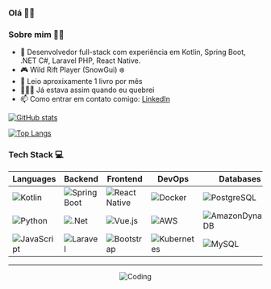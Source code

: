 ### Olá 🤙🏼

<!-- ![Kotlin](https://img.shields.io/badge/kotlin-%237F52FF.svg?style=for-the-badge&logo=kotlin&logoColor=white)
![Spring Boot](https://img.shields.io/badge/Spring_Boot-%236DB33F.svg?style=for-the-badge&logo=spring&logoColor=white)
![.NET](https://img.shields.io/badge/.NET-512BD4?style=for-the-badge&logo=dotnet&logoColor=white)
![Docker](https://img.shields.io/badge/docker-%230db7ed.svg?style=for-the-badge&logo=docker&logoColor=white)
![PHP](https://img.shields.io/badge/PHP-%23777BB4.svg?style=for-the-badge&logo=php&logoColor=white)
![Laravel](https://img.shields.io/badge/Laravel-%23FF2D20.svg?style=for-the-badge&logo=laravel&logoColor=white)
![React Native](https://img.shields.io/badge/React_Native-20232A?style=for-the-badge&logo=react&logoColor=61DAFB)
![Vue.js](https://img.shields.io/badge/Vue.js-35495E?style=for-the-badge&logo=vuedotjs&logoColor=4FC08D)
![Python](https://img.shields.io/badge/python-%233776AB.svg?style=for-the-badge&logo=python&logoColor=white)
![JavaScript](https://img.shields.io/badge/javascript-%23F7DF1E.svg?style=for-the-badge&logo=javascript&logoColor=black)
![jQuery](https://img.shields.io/badge/jQuery-0769AD.svg?style=for-the-badge&logo=jquery&logoColor=white)
![AWS](https://img.shields.io/badge/AWS-%23FF9900.svg?style=for-the-badge&logo=amazon-aws&logoColor=white)
![PostgreSQL](https://img.shields.io/badge/PostgreSQL-%23336791.svg?style=for-the-badge&logo=postgresql&logoColor=white)
![SQL Server](https://img.shields.io/badge/SQL_Server-%23CC2927.svg?style=for-the-badge&logo=microsoft-sql-server&logoColor=white)
![Oracle SQL](https://img.shields.io/badge/Oracle_SQL-%23F80000.svg?style=for-the-badge&logo=oracle&logoColor=white) -->


### Sobre mim 🧑‍💻
- 🌱 Desenvolvedor full-stack com experiência em Kotlin, Spring Boot, .NET C#, Laravel PHP, React Native. 
- 🎮 Wild Rift Player (SnowGui) ❄️
- 📖 Leio aproxixamente 1 livro por mês
- 🤷🏻‍♂️ Já estava assim quando eu quebrei 
- 📫 Como entrar em contato comigo: [LinkedIn](https://www.linkedin.com/in/guilherme-correa-gonçalves-57855b75/)

[![GitHub stats](https://github-readme-stats.vercel.app/api?username=snowgui&count_private=true&show_icons=true&theme=transparent&hide=contribs)](https://github.com/anuraghazra/github-readme-stats)

[![Top Langs](https://github-readme-stats.vercel.app/api/top-langs/?username=snowgui&hide=CMake,html,swift,c,objective-c&theme=transparent)](https://github.com/anuraghazra/github-readme-stats)

<!-- 
### Tech Stack 💻
| Frontend       | Backend        | DevOps        |
| -------------- | -------------- | ------------- |
| React Native   | Spring Boot    | AWS           |
| Vue.js         | .NET C#        | Docker        |
| Bootstrap      | SQL            | Kubernetes    |


--- -->

### Tech Stack 💻

| **Languages**      | **Backend**          | **Frontend**             | **DevOps**            | **Databases**        |
| ------------------ | -------------------- | ------------------------ | --------------------- | --------------------- |
| ![Kotlin](https://img.shields.io/badge/kotlin-%237F52FF.svg?style=for-the-badge&logo=kotlin&logoColor=white) | ![Spring Boot](https://img.shields.io/badge/Spring_Boot-%236DB33F.svg?style=for-the-badge&logo=spring&logoColor=white) | ![React Native](https://img.shields.io/badge/React_Native-20232A?style=for-the-badge&logo=react&logoColor=61DAFB) | ![Docker](https://img.shields.io/badge/docker-%230db7ed.svg?style=for-the-badge&logo=docker&logoColor=white) | ![PostgreSQL](https://img.shields.io/badge/PostgreSQL-%23336791.svg?style=for-the-badge&logo=postgresql&logoColor=white) |
| ![Python](https://img.shields.io/badge/python-%233776AB.svg?style=for-the-badge&logo=python&logoColor=white) | ![.Net](https://img.shields.io/badge/.NET-5C2D91?style=for-the-badge&logo=.net&logoColor=white) | ![Vue.js](https://img.shields.io/badge/Vue.js-35495E?style=for-the-badge&logo=vuedotjs&logoColor=4FC08D) | ![AWS](https://img.shields.io/badge/AWS-%23FF9900.svg?style=for-the-badge&logo=amazon-aws&logoColor=white) | ![AmazonDynamoDB](https://img.shields.io/badge/Amazon%20DynamoDB-4053D6?style=for-the-badge&logo=Amazon%20DynamoDB&logoColor=white) |
| ![JavaScript](https://img.shields.io/badge/javascript-%23F7DF1E.svg?style=for-the-badge&logo=javascript&logoColor=black) | ![Laravel](https://img.shields.io/badge/Laravel-%23FF2D20.svg?style=for-the-badge&logo=laravel&logoColor=white) | ![Bootstrap](https://img.shields.io/badge/Bootstrap-563D7C?style=for-the-badge&logo=bootstrap&logoColor=white) | ![Kubernetes](https://img.shields.io/badge/kubernetes-%23326ce5.svg?style=for-the-badge&logo=kubernetes&logoColor=white) | ![MySQL](https://img.shields.io/badge/MySQL-%234479A1.svg?style=for-the-badge&logo=mysql&logoColor=white) |

---
<!-- 
### Beyond Code ☀️
- 🎮 Games (SnowGui)
- 🌍 Learning new languages and cultures
- 📖 Always reading and rereading books -->

<div align="center">
    <img src="https://media.giphy.com/media/LmNwrBhejkK9EFP504/giphy.gif" alt="Coding">
</div>


